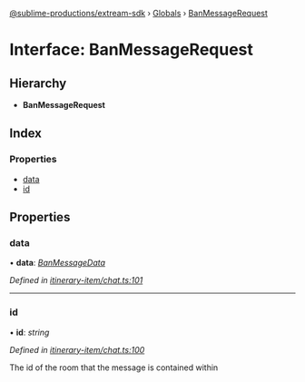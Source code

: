 [@sublime-productions/extream-sdk](../README.md) › [Globals](../globals.md) › [BanMessageRequest](banmessagerequest.md)

# Interface: BanMessageRequest

## Hierarchy

* **BanMessageRequest**

## Index

### Properties

* [data](banmessagerequest.md#data)
* [id](banmessagerequest.md#id)

## Properties

###  data

• **data**: *[BanMessageData](banmessagedata.md)*

*Defined in [itinerary-item/chat.ts:101](https://github.com/Extream-SaaS/ex-sdk/blob/f6d569e/src/itinerary-item/chat.ts#L101)*

___

###  id

• **id**: *string*

*Defined in [itinerary-item/chat.ts:100](https://github.com/Extream-SaaS/ex-sdk/blob/f6d569e/src/itinerary-item/chat.ts#L100)*

The id of the room that the message is contained within
